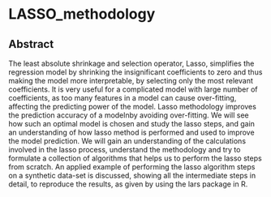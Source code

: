 # LASSO_methodology
## Abstract
The least absolute shrinkage and selection operator, Lasso, simplifies the regression model by shrinking the insignificant coefficients to zero and thus making the model more interpretable, by selecting only the most relevant coefficients. It is very useful for a complicated model with large
number of coefficients, as too many features in a model can cause over-fitting, affecting the predicting power of the model. Lasso methodology improves the prediction accuracy of a modelnby avoiding over-fitting. We will see how such an optimal model is chosen and study the lasso steps, and gain an understanding of how lasso method is performed and used to improve the model prediction.
We will gain an understanding of the calculations involved in the lasso process, understand the methodology and try to formulate a collection of algorithms that helps us to perform the lasso steps from scratch.
An applied example of performing the lasso algorithm steps on a synthetic data-set is discussed, showing all the intermediate steps in detail, to reproduce the results, as given by using the lars package in R.


